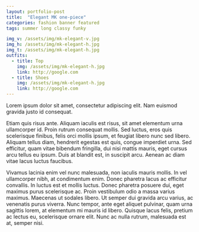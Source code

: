 ```yaml
---
layout: portfolio-post
title:  "Elegant MK one-piece"
categories: fashion banner featured
tags: summer long classy funky

img_v: /assets/img/mk-elegant-v.jpg
img_h: /assets/img/mk-elegant-h.jpg
img_t: /assets/img/mk-elegant-h.jpg
outfits:
  - title: Top
    img: /assets/img/mk-elegant-h.jpg
    link: http://google.com
  - title: Shoes
    img: /assets/img/mk-elegant-h.jpg
    link: http://google.com
---
```

Lorem ipsum dolor sit amet, consectetur adipiscing elit. Nam euismod gravida justo id consequat.

Etiam quis risus ante. Aliquam iaculis est risus, sit amet elementum urna ullamcorper id. Proin rutrum consequat mollis. Sed luctus, eros quis scelerisque finibus, felis orci mollis ipsum, et feugiat libero nunc sed libero. Aliquam tellus diam, hendrerit egestas est quis, congue imperdiet urna. Sed efficitur, quam vitae bibendum fringilla, dui nisi mattis mauris, eget cursus arcu tellus eu ipsum. Duis at blandit est, in suscipit arcu. Aenean ac diam vitae lacus luctus faucibus.

Vivamus lacinia enim vel nunc malesuada, non iaculis mauris mollis. In vel ullamcorper nibh, at condimentum enim. Donec pharetra lacus ac efficitur convallis. In luctus est et mollis luctus. Donec pharetra posuere dui, eget maximus purus scelerisque ac. Proin vestibulum odio a massa varius maximus. Maecenas ut sodales libero. Ut semper dui gravida arcu varius, ac venenatis purus viverra. Nunc tempor, ante eget aliquet pulvinar, quam urna sagittis lorem, at elementum mi mauris id libero. Quisque lacus felis, pretium ac lectus eu, scelerisque ornare elit. Nunc ac nulla rutrum, malesuada est at, semper nisi. 
